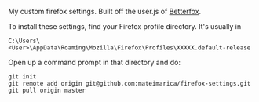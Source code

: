 My custom firefox settings. Built off the user.js of [Betterfox](https://github.com/yokoffing/Betterfox).

To install these settings, find your Firefox profile directory. It's usually in

```
C:\Users\<User>\AppData\Roaming\Mozilla\Firefox\Profiles\XXXXX.default-release
```

Open up a command prompt in that directory and do:
```console
git init
git remote add origin git@github.com:mateimarica/firefox-settings.git
git pull origin master
```
